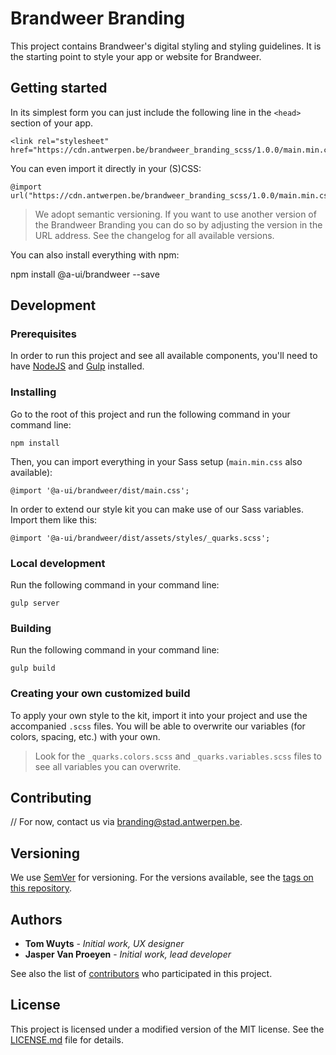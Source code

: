 # Brandweer Branding

This project contains Brandweer's digital styling and styling guidelines. It is the starting point to style your app or website for Brandweer.

## Getting started

In its simplest form you can just include the following line in the `<head>` section of your app.

```
<link rel="stylesheet" href="https://cdn.antwerpen.be/brandweer_branding_scss/1.0.0/main.min.css">
```

You can even import it directly in your (S)CSS:

```
@import url("https://cdn.antwerpen.be/brandweer_branding_scss/1.0.0/main.min.css");
```

> We adopt semantic versioning. If you want to use another version of the Brandweer Branding you can do so by adjusting the version in the URL address. See the changelog for all available versions.

You can also install everything with npm:

npm install @a-ui/brandweer --save

## Development

### Prerequisites

In order to run this project and see all available components, you'll need to have [NodeJS](https://nodejs.org) and [Gulp](http://gulpjs.com) installed.

### Installing

Go to the root of this project and run the following command in your command line:

```
npm install
```

Then, you can import everything in your Sass setup (`main.min.css` also available):

```
@import '@a-ui/brandweer/dist/main.css';
```

In order to extend our style kit you can make use of our Sass variables. Import them like this:

```
@import '@a-ui/brandweer/dist/assets/styles/_quarks.scss';
```

### Local development

Run the following command in your command line:

```
gulp server
```

### Building

Run the following command in your command line:

```
gulp build
```

### Creating your own customized build

To apply your own style to the kit, import it into your project and use the accompanied `.scss` files. You will be able to overwrite our variables (for colors, spacing, etc.) with your own.

> Look for the `_quarks.colors.scss` and `_quarks.variables.scss` files to see all variables you can overwrite.

## Contributing

// For now, contact us via [branding@stad.antwerpen.be](mailto:branding@stad.antwerpen.be).

## Versioning

We use [SemVer](http://semver.org/) for versioning. For the versions available, see the [tags on this repository](https://github.com/a-ui/brandweer_branding_scss/tags).

## Authors

* **Tom Wuyts** - *Initial work, UX designer*
* **Jasper Van Proeyen** - *Initial work, lead developer*

See also the list of [contributors](https://github.com/a-ui/brandweer_branding_scss/contributors) who participated in this project.

## License

This project is licensed under a modified version of the MIT license. See the [LICENSE.md](LICENSE.md) file for details.
